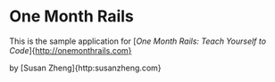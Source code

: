 # One Month Rails

This is the sample application for 
[*One Month Rails: Teach Yourself to Code*]{http://onemonthrails.com}

by [Susan Zheng]{http:susanzheng.com}

